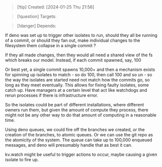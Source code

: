 
>[!tip] Created: [2024-01-25 Thu 21:56]

>[!question] Targets: 

>[!danger] Depends: 

If deno was set up to trigger other isolates to run, should they all be running of a commit, or should they fan out, make individual changes to the filesystem them collapse in a single commit ?

If they all made changes, then they would all need a shared view of the fs which breaks our model.
Instead, if each commit spawned, say, 100 

Or best yet, a single commit spawns 10,000+ and then a mechanism exists for spinning up isolates to match - so do 100, then call 100 and so un - so the way the isolates are started need not match how the commits go, so long as they meet eventually.  This allows for fixing faulty isolates, some catch up.  Have managers at a certain level that act like watchdogs and rerun processes if there is infrastructure error.

So the isolates could be part of different installations, where different owners run them, but given the amount of compute they process, there might not be any other way to do that amount of computing in a reasonable time.

Using deno queues, we could fire off the branches we created, or the creation of the branches, to atomic queues.  Or we can use the git repo as the atomicity of the system.  The queue can take up to 100,000 enqueued messages, and deno will presumably handle that as best it can.

kv.watch might be useful to trigger actions to occur, maybe causing a given isolate to fire up.